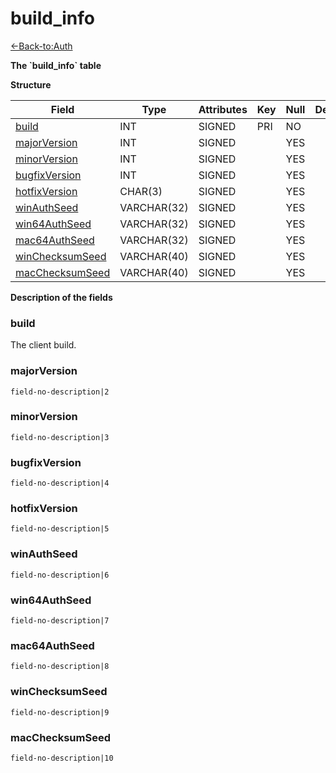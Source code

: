 # build\_info

[<-Back-to:Auth](database-auth.md)

**The \`build\_info\` table**

**Structure**

| Field                 | Type         | Attributes | Key | Null | Default | Extra | Comment    |
| --------------------- | ------------ | ---------- | --- | ---- | ------- | ----- |----------- |
| [build][1]            | INT          | SIGNED     | PRI | NO   |         |       | Identifier |
| [majorVersion][2]     | INT          | SIGNED     |     | YES  |         |       |            |
| [minorVersion][3]     | INT          | SIGNED     |     | YES  |         |       |            |
| [bugfixVersion][4]    | INT          | SIGNED     |     | YES  |         |       |            |
| [hotfixVersion][5]    | CHAR(3)      | SIGNED     |     | YES  |         |       |            |
| [winAuthSeed][6]      | VARCHAR(32)  | SIGNED     |     | YES  |         |       |            |
| [win64AuthSeed][7]    | VARCHAR(32)  | SIGNED     |     | YES  |         |       |            |
| [mac64AuthSeed][8]    | VARCHAR(32)  | SIGNED     |     | YES  |         |       |            |
| [winChecksumSeed][9]  | VARCHAR(40)  | SIGNED     |     | YES  |         |       |            |
| [macChecksumSeed][10] | VARCHAR(40)  | SIGNED     |     | YES  |         |       |            |

[1]: #build
[2]: #majorversion
[3]: #minorversion
[4]: #bugfixversion
[5]: #hotfixversion
[6]: #winauthseed
[7]: #win64authseed
[8]: #mac64authseed
[9]: #winchecksumseed
[10]: #macchecksumseed

**Description of the fields**

### build

The client build.

### majorVersion

`field-no-description|2`

### minorVersion

`field-no-description|3`

### bugfixVersion

`field-no-description|4`

### hotfixVersion

`field-no-description|5`

### winAuthSeed

`field-no-description|6`

### win64AuthSeed

`field-no-description|7`

### mac64AuthSeed

`field-no-description|8`

### winChecksumSeed

`field-no-description|9`

### macChecksumSeed

`field-no-description|10`
